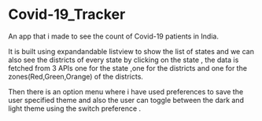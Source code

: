 # Covid-19_Tracker
An app that i made to see the count of Covid-19 patients in India.

It is built using expandandable listview to show the list of states and we can also see the districts of every state by clicking on the
state , the data is fetched from 3 APIs one for the state ,one for the districts and one for the zones(Red,Green,Orange) of the districts.

Then there is an option menu where i have used preferences to save the user specified theme and also the user can toggle between the dark
and light theme using the switch preference .
